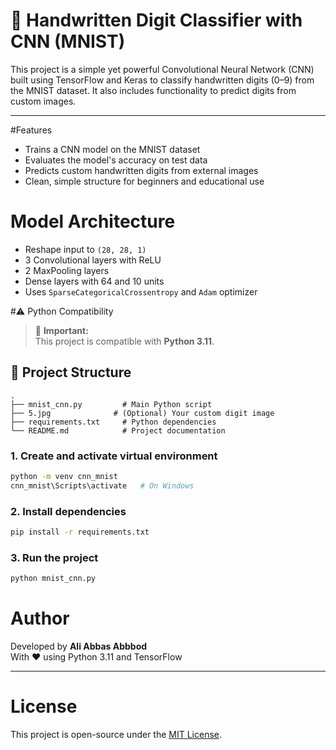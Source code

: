 # 🧠 Handwritten Digit Classifier with CNN (MNIST)

This project is a simple yet powerful Convolutional Neural Network (CNN) built using TensorFlow and Keras to classify handwritten digits (0–9) from the MNIST dataset. It also includes functionality to predict digits from custom images.

---

#Features

- Trains a CNN model on the MNIST dataset
- Evaluates the model's accuracy on test data
- Predicts custom handwritten digits from external images
- Clean, simple structure for beginners and educational use

# Model Architecture

- Reshape input to `(28, 28, 1)`
- 3 Convolutional layers with ReLU
- 2 MaxPooling layers
- Dense layers with 64 and 10 units
- Uses `SparseCategoricalCrossentropy` and `Adam` optimizer


#⚠️ Python Compatibility

> 🚨 **Important:**  
This project is compatible with **Python 3.11**.  


## 📁 Project Structure

```
.
├── mnist_cnn.py         # Main Python script
├── 5.jpg              # (Optional) Your custom digit image
├── requirements.txt     # Python dependencies
└── README.md            # Project documentation
```


### 1. Create and activate virtual environment
```bash
python -m venv cnn_mnist
cnn_mnist\Scripts\activate   # On Windows
```

### 2. Install dependencies
```bash
pip install -r requirements.txt
```

### 3. Run the project
```bash
python mnist_cnn.py
```


# Author

Developed by **Ali Abbas Abbbod**  
With ❤️ using Python 3.11 and TensorFlow

---

# License

This project is open-source under the [MIT License](LICENSE).